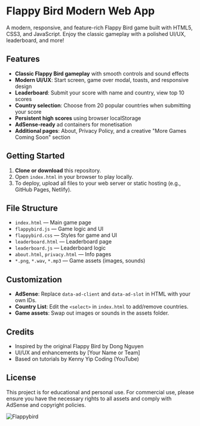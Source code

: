 # Flappy Bird Modern Web App

A modern, responsive, and feature-rich Flappy Bird game built with HTML5, CSS3, and JavaScript. Enjoy the classic gameplay with a polished UI/UX, leaderboard, and more!

## Features
- **Classic Flappy Bird gameplay** with smooth controls and sound effects
- **Modern UI/UX**: Start screen, game over modal, toasts, and responsive design
- **Leaderboard**: Submit your score with name and country, view top 10 scores
- **Country selection**: Choose from 20 popular countries when submitting your score
- **Persistent high scores** using browser localStorage
- **AdSense-ready** ad containers for monetisation
- **Additional pages**: About, Privacy Policy, and a creative "More Games Coming Soon" section

## Getting Started
1. **Clone or download** this repository.
2. Open `index.html` in your browser to play locally.
3. To deploy, upload all files to your web server or static hosting (e.g., GitHub Pages, Netlify).

## File Structure
- `index.html` — Main game page
- `flappybird.js` — Game logic and UI
- `flappybird.css` — Styles for game and UI
- `leaderboard.html` — Leaderboard page
- `leaderboard.js` — Leaderboard logic
- `about.html`, `privacy.html` — Info pages
- `*.png`, `*.wav`, `*.mp3` — Game assets (images, sounds)

## Customization
- **AdSense**: Replace `data-ad-client` and `data-ad-slot` in HTML with your own IDs.
- **Country List**: Edit the `<select>` in `index.html` to add/remove countries.
- **Game assets**: Swap out images or sounds in the assets folder.

## Credits
- Inspired by the original Flappy Bird by Dong Nguyen
- UI/UX and enhancements by [Your Name or Team]
- Based on tutorials by Kenny Yip Coding (YouTube)

## License
This project is for educational and personal use. For commercial use, please ensure you have the necessary rights to all assets and comply with AdSense and copyright policies.

 ![Flappybird](https://github.com/user-attachments/assets/af09144f-2c85-4755-88f8-816316f4f5d8)



